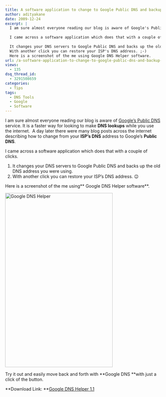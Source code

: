 ```yaml
---
title: A software application to change to Google Public DNS and backup the old one
author: adityakane
date: 2009-12-24
excerpt: |
  I am sure almost everyone reading our blog is aware of Google's Public DNS service. It is a faster way for looking to make DNS lookups while you use the internet.  A day later there were many blog posts across the internet describing how to change from your ISP's DNS address to Google's Public DNS.
  
  I came across a software application which does that with a couple of clicks.
  
  It changes your DNS servers to Google Public DNS and backs up the old DNS address you were using.
  With another click you can restore your ISP's DNS address. ;-)
  Here is a screenshot of the me using Google DNS Helper software.
url: /a-software-application-to-change-to-google-public-dns-and-backup-the-old-one/
views:
  - 135
dsq_thread_id:
  - 3291508659
categories:
  - Tips
tags:
  - DNS Tools
  - Google
  - Software
---
```

I am sure almost everyone reading our blog is aware of [Google&#8217;s Public DNS ][1]service. It is a faster way for looking to make **DNS lookups** while you use the internet.  A day later there were many blog posts across the internet describing how to change from your **ISP&#8217;s DNS** address to Google&#8217;s **Public DNS**.

I came across a software application which does that with a couple of clicks.

  1. It changes your DNS servers to Google Public DNS and backs up the old DNS address you were using.
  2. With another click you can restore your ISP&#8217;s DNS address. 😉

Here is a screenshot of the me using** Google DNS Helper software**.

<img class="alignnone size-full wp-image-18124" title="Google DNS Helper" src="http://cdn.devilsworkshop.org/files/2009/12/Google_dns_helper.png" alt="Google DNS Helper" width="348" height="563" />

Try it out and easily move back and forth with **Google DNS **with just a click of the button.

**Download Link: **<a href="http://www.softpedia.com/get/Internet/Other-Internet-Related/Google-DNS-Helper.shtml" onclick="_gaq.push(['_trackEvent', 'outbound-article', 'http://www.softpedia.com/get/Internet/Other-Internet-Related/Google-DNS-Helper.shtml', 'Google DNS Helper 1.1']);" >Google DNS Helper 1.1</a>

 [1]: http://devilsworkshop.org/google-introdces-public-dns-to-speed-up-the-internet/ "Google's Public DNS "
